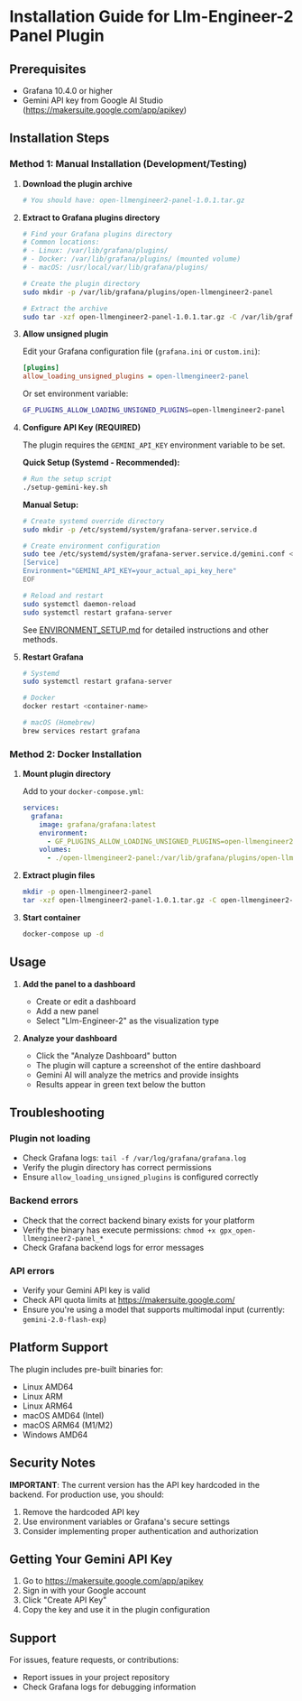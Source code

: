 # Installation Guide for Llm-Engineer-2 Panel Plugin

## Prerequisites

- Grafana 10.4.0 or higher
- Gemini API key from Google AI Studio (https://makersuite.google.com/app/apikey)

## Installation Steps

### Method 1: Manual Installation (Development/Testing)

1. **Download the plugin archive**
   ```bash
   # You should have: open-llmengineer2-panel-1.0.1.tar.gz
   ```

2. **Extract to Grafana plugins directory**
   ```bash
   # Find your Grafana plugins directory
   # Common locations:
   # - Linux: /var/lib/grafana/plugins/
   # - Docker: /var/lib/grafana/plugins/ (mounted volume)
   # - macOS: /usr/local/var/lib/grafana/plugins/

   # Create the plugin directory
   sudo mkdir -p /var/lib/grafana/plugins/open-llmengineer2-panel

   # Extract the archive
   sudo tar -xzf open-llmengineer2-panel-1.0.1.tar.gz -C /var/lib/grafana/plugins/open-llmengineer2-panel/
   ```

3. **Allow unsigned plugin**

   Edit your Grafana configuration file (`grafana.ini` or `custom.ini`):
   ```ini
   [plugins]
   allow_loading_unsigned_plugins = open-llmengineer2-panel
   ```

   Or set environment variable:
   ```bash
   GF_PLUGINS_ALLOW_LOADING_UNSIGNED_PLUGINS=open-llmengineer2-panel
   ```

4. **Configure API Key (REQUIRED)**

   The plugin requires the `GEMINI_API_KEY` environment variable to be set.

   **Quick Setup (Systemd - Recommended):**
   ```bash
   # Run the setup script
   ./setup-gemini-key.sh
   ```

   **Manual Setup:**
   ```bash
   # Create systemd override directory
   sudo mkdir -p /etc/systemd/system/grafana-server.service.d

   # Create environment configuration
   sudo tee /etc/systemd/system/grafana-server.service.d/gemini.conf << 'EOF'
   [Service]
   Environment="GEMINI_API_KEY=your_actual_api_key_here"
   EOF

   # Reload and restart
   sudo systemctl daemon-reload
   sudo systemctl restart grafana-server
   ```

   See [ENVIRONMENT_SETUP.md](ENVIRONMENT_SETUP.md) for detailed instructions and other methods.

5. **Restart Grafana**
   ```bash
   # Systemd
   sudo systemctl restart grafana-server

   # Docker
   docker restart <container-name>

   # macOS (Homebrew)
   brew services restart grafana
   ```

### Method 2: Docker Installation

1. **Mount plugin directory**

   Add to your `docker-compose.yml`:
   ```yaml
   services:
     grafana:
       image: grafana/grafana:latest
       environment:
         - GF_PLUGINS_ALLOW_LOADING_UNSIGNED_PLUGINS=open-llmengineer2-panel
       volumes:
         - ./open-llmengineer2-panel:/var/lib/grafana/plugins/open-llmengineer2-panel
   ```

2. **Extract plugin files**
   ```bash
   mkdir -p open-llmengineer2-panel
   tar -xzf open-llmengineer2-panel-1.0.1.tar.gz -C open-llmengineer2-panel/
   ```

3. **Start container**
   ```bash
   docker-compose up -d
   ```

## Usage

1. **Add the panel to a dashboard**
   - Create or edit a dashboard
   - Add a new panel
   - Select "Llm-Engineer-2" as the visualization type

2. **Analyze your dashboard**
   - Click the "Analyze Dashboard" button
   - The plugin will capture a screenshot of the entire dashboard
   - Gemini AI will analyze the metrics and provide insights
   - Results appear in green text below the button

## Troubleshooting

### Plugin not loading
- Check Grafana logs: `tail -f /var/log/grafana/grafana.log`
- Verify the plugin directory has correct permissions
- Ensure `allow_loading_unsigned_plugins` is configured correctly

### Backend errors
- Check that the correct backend binary exists for your platform
- Verify the binary has execute permissions: `chmod +x gpx_open-llmengineer2-panel_*`
- Check Grafana backend logs for error messages

### API errors
- Verify your Gemini API key is valid
- Check API quota limits at https://makersuite.google.com/
- Ensure you're using a model that supports multimodal input (currently: `gemini-2.0-flash-exp`)

## Platform Support

The plugin includes pre-built binaries for:
- Linux AMD64
- Linux ARM
- Linux ARM64
- macOS AMD64 (Intel)
- macOS ARM64 (M1/M2)
- Windows AMD64

## Security Notes

**IMPORTANT**: The current version has the API key hardcoded in the backend. For production use, you should:

1. Remove the hardcoded API key
2. Use environment variables or Grafana's secure settings
3. Consider implementing proper authentication and authorization

## Getting Your Gemini API Key

1. Go to https://makersuite.google.com/app/apikey
2. Sign in with your Google account
3. Click "Create API Key"
4. Copy the key and use it in the plugin configuration

## Support

For issues, feature requests, or contributions:
- Report issues in your project repository
- Check Grafana logs for debugging information

